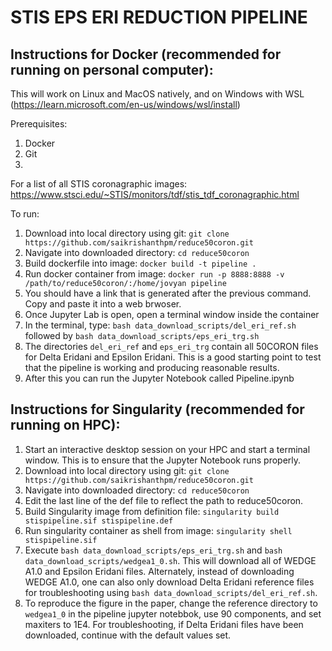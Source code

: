 # STIS EPS ERI REDUCTION PIPELINE

## Instructions for Docker (recommended for running on personal computer):

This will work on Linux and MacOS natively, and on Windows with WSL (https://learn.microsoft.com/en-us/windows/wsl/install) 

Prerequisites:
1. Docker 
2. Git
3. 
For a list of all STIS coronagraphic images: https://www.stsci.edu/~STIS/monitors/tdf/stis_tdf_coronagraphic.html

To run:
1. Download into local directory using git: 
`git clone https://github.com/saikrishanthpm/reduce50coron.git`
2. Navigate into downloaded directory: 
`cd reduce50coron`
3. Build dockerfile into image:
`docker build -t pipeline .`
4. Run docker container from image:
`docker run -p 8888:8888 -v /path/to/reduce50coron/:/home/jovyan pipeline`
5. You should have a link that is generated after the previous command. Copy and paste it into a web brwoser. 
6. Once Jupyter Lab is open, open a terminal window inside the container
7. In the terminal, type:
`bash data_download_scripts/del_eri_ref.sh` followed by
`bash data_download_scripts/eps_eri_trg.sh`
8. The directories `del_eri_ref` and `eps_eri_trg` contain all 50CORON files for Delta Eridani and Epsilon Eridani. This is a good starting point to test that the pipeline is working and producing reasonable results. 
9. After this you can run the Jupyter Notebook called Pipeline.ipynb

## Instructions for Singularity (recommended for running on HPC):

1. Start an interactive desktop session on your HPC and start a terminal window. This is to ensure that the Jupyter Notebook runs properly. 
2. Download into local directory using git: 
`git clone https://github.com/saikrishanthpm/reduce50coron.git`
3. Navigate into downloaded directory: 
`cd reduce50coron`
4. Edit the last line of the def file to reflect the path to reduce50coron. 
5. Build Singularity image from definition file:
`singularity build stispipeline.sif stispipeline.def`
6. Run singularity container as shell from image:
`singularity shell stispipeline.sif`
7. Execute `bash data_download_scripts/eps_eri_trg.sh` and `bash data_download_scripts/wedgea1_0.sh`. This will download all of WEDGE A1.0 and Epsilon Eridani files. Alternately, instead of downloading WEDGE A1.0, one can also only download Delta Eridani reference files for troubleshooting using `bash data_download_scripts/del_eri_ref.sh`.
8. To reproduce the figure in the paper, change the reference directory to `wedgea1_0` in the pipeline jupyter notebbok, use 90 components, and set maxiters to 1E4. For troubleshooting, if Delta Eridani files have been downloaded, continue with the default values set. 
